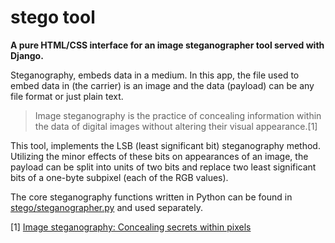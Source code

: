 # stego tool

**A pure HTML/CSS interface for an image steganographer tool served with Django.**

Steganography, embeds data in a medium. In this app, the file used to embed data in (the carrier) is an image and the data (payload) can be any file format or just plain text.

> Image steganography is the practice of concealing information within the data of digital images without altering their visual appearance.[1]

This tool, implements the LSB (least significant bit) steganography method. Utilizing the minor effects of these bits on appearances of an image, the payload can be split into units of two bits and replace two least significant bits of a one-byte subpixel (each of the RGB values).

The core steganography functions written in Python can be found in [stego/steganographer.py](stego/steganographer.py) and used separately.


[1] [Image steganography: Concealing secrets within pixels](https://cybersecurity.att.com/blogs/security-essentials/image-steganography-concealing-secrets-within-pixels)
